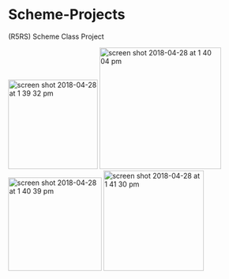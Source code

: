 # Scheme-Projects
(R5RS) Scheme Class Project

<img width="181" alt="screen shot 2018-04-28 at 1 39 32 pm" src="https://user-images.githubusercontent.com/20143504/39399791-0357a2f2-4aea-11e8-8291-c1ab3fef955a.png">

<img width="246" alt="screen shot 2018-04-28 at 1 40 04 pm" src="https://user-images.githubusercontent.com/20143504/39399792-0974946a-4aea-11e8-9c97-b91b2572274d.png">

<img width="189" alt="screen shot 2018-04-28 at 1 40 39 pm" src="https://user-images.githubusercontent.com/20143504/39399794-0cb0ef8e-4aea-11e8-8afe-148c0b417b10.png">

<img width="203" alt="screen shot 2018-04-28 at 1 41 30 pm" src="https://user-images.githubusercontent.com/20143504/39399795-0f63399e-4aea-11e8-9997-ea8c62e76e4e.png">
